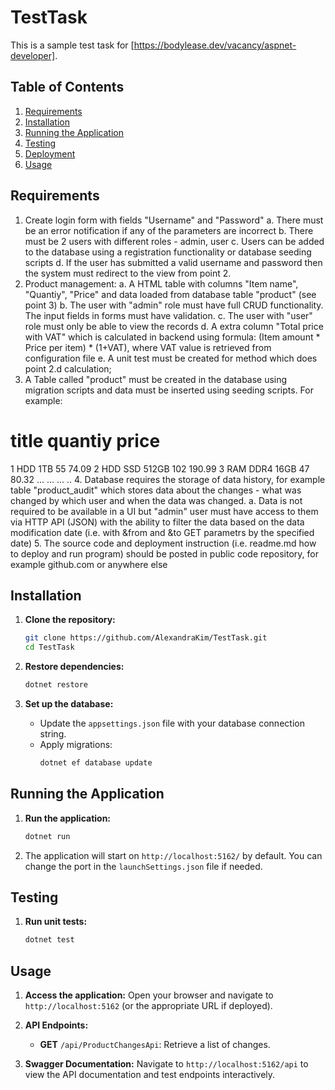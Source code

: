 # TestTask

This is a sample test task for [https://bodylease.dev/vacancy/aspnet-developer]. 

## Table of Contents

1. [Requirements](#requirements)
2. [Installation](#installation)
3. [Running the Application](#running-the-application)
4. [Testing](#testing)
5. [Deployment](#deployment)
6. [Usage](#usage)

## Requirements

1. Create login form with fields "Username" and "Password"
  a. There must be an error notification if any of the parameters are incorrect
  b. There must be 2 users with different roles - admin, user
  c. Users can be added to the database using a registration functionality or database seeding scripts
  d. If the user has submitted a valid username and password then the system must redirect to the view from point 2.
2. Product management:
  a. A HTML table with columns "Item name", "Quantiy", "Price" and data loaded from database table "product" (see point 3)
  b. The user with "admin" role must have full CRUD functionality. The input fields in forms must have validation.
  c. The user with "user" role must only be able to view the records
  d. A extra column "Total price with VAT" which is calculated in backend using formula: (Item amount * Price per item) * (1+VAT), where VAT value is retrieved from configuration file
  e. A unit test must be created for method which does point 2.d calculation;
3. A Table called "product" must be created in the database using migration scripts and data must be inserted using seeding scripts. For
example:
# title quantiy price
1 HDD 1TB 55 74.09
2 HDD SSD 512GB 102 190.99
3 RAM DDR4 16GB 47 80.32
... ... ... ..
4. Database requires the storage of data history, for example table "product_audit" which stores data about the changes - what was changed
by which user and when the data was changed.
  a. Data is not required to be available in a UI but "admin" user must have access to them via HTTP API (JSON) with the ability to filter the
data based on the data modification date (i.e. with &from and &to GET parametrs by the specified date)
5. The source code and deployment instruction (i.e. readme.md how to deploy and run program) should be posted in public code repository,
for example github.com or anywhere else

## Installation

1. **Clone the repository:**
    ```bash
    git clone https://github.com/AlexandraKim/TestTask.git
    cd TestTask
    ```

2. **Restore dependencies:**
    ```bash
    dotnet restore
    ```

3. **Set up the database:**
    - Update the `appsettings.json` file with your database connection string.
    - Apply migrations:
        ```bash
        dotnet ef database update
        ```

## Running the Application

1. **Run the application:**
    ```bash
    dotnet run
    ```

2. The application will start on `http://localhost:5162/` by default. You can change the port in the `launchSettings.json` file if needed.

## Testing

1. **Run unit tests:**
    ```bash
    dotnet test
    ```

## Usage

1. **Access the application:**
    Open your browser and navigate to `http://localhost:5162` (or the appropriate URL if deployed).

2. **API Endpoints:**
    - **GET** `/api/ProductChangesApi`: Retrieve a list of changes.

3. **Swagger Documentation:**
    Navigate to `http://localhost:5162/api` to view the API documentation and test endpoints interactively.

